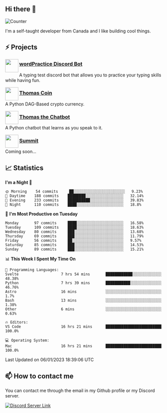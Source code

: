 <h2>Hi there 👋</h2>

![Counter](https://komarev.com/ghpvc/?username=principle105)

<p>I'm a self-taught developer from Canada and I like building cool things.</p>

<h2>⚡ Projects</h2>

<img align="left" src="https://i.imgur.com/BIzs17V.png" width="42" height="42" />
<h3><a target="_blank" href="https://discord.com/application-directory/743183681182498906">wordPractice Discord Bot</a></h3>
<p>A typing test discord bot that allows you to practice your typing skills while having fun.</p>

<img align="left" src="https://i.imgur.com/4FdQpgN.png" width="42" height="42" />
<h3><a href="https://github.com/principle105/thomas-coin">Thomas Coin</a></h3>
<p>A Python DAG-Based crypto currency.</p>

<img align="left" src="https://i.imgur.com/hA9YF2s.png" width="42" height="42" />
<h3><a href="https://github.com/principle105/thomasthechatbot">Thomas the Chatbot</a></h3>
<p>A Python chatbot that learns as you speak to it.</p>

<img align="left" src="https://i.imgur.com/Ly8Atho.png" width="42" height="42" />
<h3><a href="http://summit.sh/">Summit</a></h3>
<p>Coming soon...</p>

<h2>📈 Statistics</h2>

<!--START_SECTION:waka-->
**I'm a Night 🦉** 

```text
🌞 Morning    54 commits     ██░░░░░░░░░░░░░░░░░░░░░░░   9.23% 
🌆 Daytime    188 commits    ████████░░░░░░░░░░░░░░░░░   32.14% 
🌃 Evening    233 commits    ██████████░░░░░░░░░░░░░░░   39.83% 
🌙 Night      110 commits    ████░░░░░░░░░░░░░░░░░░░░░   18.8%

```
📅 **I'm Most Productive on Tuesday** 

```text
Monday       97 commits     ████░░░░░░░░░░░░░░░░░░░░░   16.58% 
Tuesday      109 commits    ████░░░░░░░░░░░░░░░░░░░░░   18.63% 
Wednesday    80 commits     ███░░░░░░░░░░░░░░░░░░░░░░   13.68% 
Thursday     69 commits     ███░░░░░░░░░░░░░░░░░░░░░░   11.79% 
Friday       56 commits     ██░░░░░░░░░░░░░░░░░░░░░░░   9.57% 
Saturday     85 commits     ███░░░░░░░░░░░░░░░░░░░░░░   14.53% 
Sunday       89 commits     ███░░░░░░░░░░░░░░░░░░░░░░   15.21%

```


📊 **This Week I Spent My Time On** 

```text
💬 Programming Languages: 
Svelte                   7 hrs 54 mins       ████████████░░░░░░░░░░░░░   48.38% 
Python                   7 hrs 39 mins       ███████████░░░░░░░░░░░░░░   46.76% 
Astro                    16 mins             ░░░░░░░░░░░░░░░░░░░░░░░░░   1.7% 
Bash                     13 mins             ░░░░░░░░░░░░░░░░░░░░░░░░░   1.38% 
Other                    6 mins              ░░░░░░░░░░░░░░░░░░░░░░░░░   0.63%

🔥 Editors: 
VS Code                  16 hrs 21 mins      █████████████████████████   100.0%

💻 Operating System: 
Mac                      16 hrs 21 mins      █████████████████████████   100.0%

```


 Last Updated on 06/01/2023 18:39:06 UTC
<!--END_SECTION:waka-->

<h2>📫 How to contact me</h2>

You can contact me through the email in my Github profile or my Discord server.

[![Discord Server Link](https://dcbadge.vercel.app/api/server/DHnk46C)](https://discord.gg/DHnk46C)

